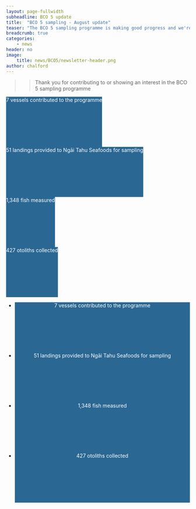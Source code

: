 ```yaml
---
layout: page-fullwidth
subheadline: BCO 5 update
title:  "BCO 5 sampling - August update"
teaser: "The BCO 5 sampling programme is making good progress and we're introducing monthly updates  to keep participants informed and provide a preview of the data that are being gathered."
breadcrumb: true
categories:
    - news
header: no    
image:
    title: news/BCO5/newsletter-header.png
author: chalford
---
```

>> Thank you for contributing to or showing an interest in the BCO 5 sampling programme
<!--more-->

<div class="row">
  <div class="small-3 columns">
      <div style="color: white; background: #2A6793; height: 137px; text-align:center;">
        7 vessels contributed to the programme
      </div>
  </div>
  <div class="small-3 columns">
      <div style="color: white; background: #2A6793; height: 137px; text-align:center;">
        51 landings provided to Ngāi Tahu Seafoods for sampling</div>
  </div>
  <div class="small-3 columns">
      <div style="color: white; background: #2A6793; height: 137px; text-align:center;">
        1,348 fish measured
      </div>
  </div>
  <div class="small-3 columns">
      <div style="color: white; background: #2A6793; height: 137px; text-align:center;">
        427 otoliths collected
      </div>
  </div>
</div>

<ul class="small-block-grid-4">
  <li><div style="color: white; background: #2A6793; height: 137px; text-align:center;">
    7 vessels contributed to the programme
  </div></li>
  <li><div style="color: white; background: #2A6793; height: 137px; text-align:center;">
    51 landings provided to Ngāi Tahu Seafoods for sampling</div></li>
  <li><div style="color: white; background: #2A6793; height: 137px; text-align:center;">
    1,348 fish measured
  </div></li>
  <li><div style="color: white; background: #2A6793; height: 137px; text-align:center;">
    427 otoliths collected
  </div></li>
</ul>
